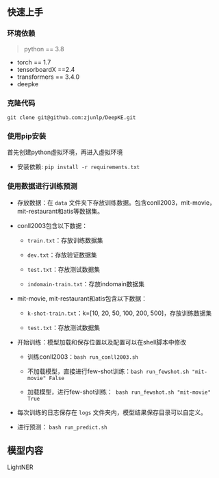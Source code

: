## 快速上手

### 环境依赖

> python == 3.8

- torch == 1.7
- tensorboardX ==2.4
- transformers == 3.4.0
- deepke 

### 克隆代码
```
git clone git@github.com:zjunlp/DeepKE.git
```
### 使用pip安装

首先创建python虚拟环境，再进入虚拟环境

- 安装依赖: ```pip install -r requirements.txt```

### 使用数据进行训练预测

- 存放数据：在 `data` 文件夹下存放训练数据。包含conll2003，mit-movie，mit-restaurant和atis等数据集。

- conll2003包含以下数据：

  - `train.txt`：存放训练数据集

  - `dev.txt`：存放验证数据集

  - `test.txt`：存放测试数据集

  - `indomain-train.txt`：存放indomain数据集

- mit-movie, mit-restaurant和atis包含以下数据：

  - `k-shot-train.txt`：k=[10, 20, 50, 100, 200, 500]，存放训练数据集

  - `test.txt`：存放测试数据集


- 开始训练：模型加载和保存位置以及配置可以在shell脚本中修改
  
  - 训练conll2003：` bash run_conll2003.sh `

  - 不加载模型，直接进行few-shot训练：` bash run_fewshot.sh "mit-movie" False `

  - 加载模型，进行few-shot训练：` bash run_fewshot.sh "mit-movie" True`

- 每次训练的日志保存在 `logs` 文件夹内，模型结果保存目录可以自定义。

- 进行预测： ` bash run_predict.sh `


## 模型内容
LightNER
